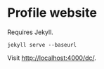 # Profile website

Requires Jekyll.

```
jekyll serve --baseurl
```

Visit [http://localhost:4000/dc/](http://localhost:4000/dc/).
